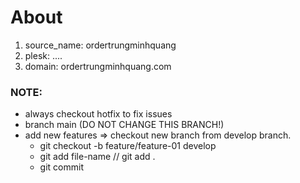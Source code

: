 # About

1.  source_name: ordertrungminhquang
2.  plesk: ....
3.  domain: ordertrungminhquang.com

### NOTE:

- always checkout hotfix to fix issues
- branch main (DO NOT CHANGE THIS BRANCH!)
- add new features => checkout new branch from develop branch.
  - git checkout -b feature/feature-01 develop
  - git add file-name // git add .
  - git commit
